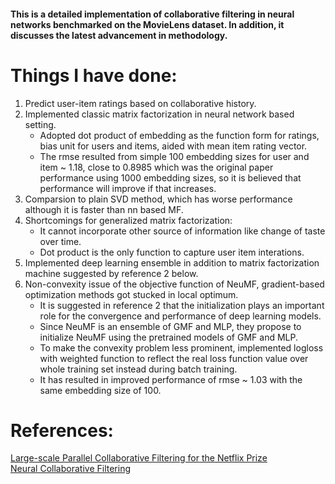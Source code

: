 #### This is a detailed implementation of collaborative filtering in neural networks benchmarked on the MovieLens dataset. In addition, it  discusses the latest advancement in methodology.
  
# Things I have done:
1. Predict user-item ratings based on collaborative history.
2. Implemented classic matrix factorization in neural network based setting.
   * Adopted dot product of embedding as the function form for ratings, bias unit for users and items, aided with mean item rating vector.
   * The rmse resulted from simple 100 embedding sizes for user and item ~ 1.18, close to 0.8985 which was the original paper performance using 1000 embedding sizes, so it is believed that performance will improve if that increases.  
3. Comparsion to plain SVD method, which has worse performance although it is faster than nn based MF.  
4. Shortcomings for generalized matrix factorization:  
   * It cannot incorporate other source of information like change of taste over time.  
   * Dot product is the only function to capture user item interations.
5. Implemented deep learning ensemble in addition to matrix factorization machine suggested by reference 2 below.
6. Non-convexity issue of the objective function of NeuMF, gradient-based optimization methods got stucked in local optimum.
    * It is suggested in reference 2 that the initialization plays an important role for the convergence and performance of deep learning models. 
    * Since NeuMF is an ensemble of GMF and MLP, they propose to initialize NeuMF using the pretrained models of GMF and MLP. 
    * To make the convexity problem less prominent, implemented logloss with weighted function to reflect the real loss function value over whole training set instead during batch training.
    * It has resulted in improved performance of rmse ~ 1.03 with the same embedding size of 100.

# References:   
[Large-scale Parallel Collaborative Filtering for the Netflix Prize](http://citeseerx.ist.psu.edu/viewdoc/download?doi=10.1.1.173.2797&rep=rep1&type=pdf)  
[Neural Collaborative Filtering](https://arxiv.org/pdf/1708.05031.pdf)
